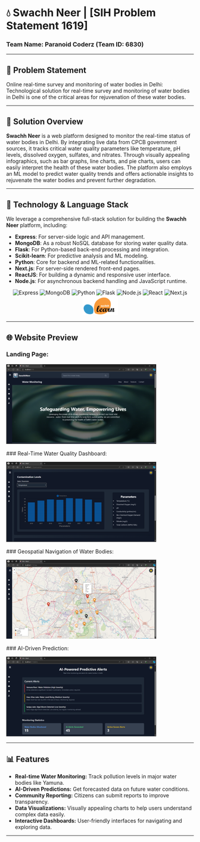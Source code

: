 # 💧 Swachh Neer | [SIH Problem Statement 1619]

### **Team Name:** Paranoid Coderz (Team ID: 6830)

---

## 🚩 **Problem Statement**
Online real-time survey and monitoring of water bodies in Delhi: Technological solution for real-time survey and monitoring of water bodies in Delhi is one of the critical areas for rejuvenation of these water bodies. 

---

## 🌟 **Solution Overview**
**Swachh Neer** is a web platform designed to monitor the real-time status of water bodies in Delhi. By integrating live data from CPCB government sources, it tracks critical water quality parameters like temperature, pH levels, dissolved oxygen, sulfates, and nitrates. Through visually appealing infographics, such as bar graphs, line charts, and pie charts, users can easily interpret the health of these water bodies. The platform also employs an ML model to predict water quality trends and offers actionable insights to rejuvenate the water bodies and prevent further degradation.

---

## 🔧 **Technology & Language Stack**

We leverage a comprehensive full-stack solution for building the **Swachh Neer** platform, including:

- **Express**: For server-side logic and API management.
- **MongoDB**: As a robust NoSQL database for storing water quality data.
- **Flask**: For Python-based back-end processing and integration.
- **Scikit-learn**: For predictive analysis and ML modeling.
- **Python**: Core for backend and ML-related functionalities.
- **Next.js**: For server-side rendered front-end pages.
- **ReactJS**: For building a dynamic and responsive user interface.
- **Node.js**: For asynchronous backend handling and JavaScript runtime.

<p align="center">
  <img src="https://img.icons8.com/color/48/000000/express-js.png" alt="Express" width = '80'/>
  <img src="https://img.icons8.com/color/48/000000/mongodb.png" alt="MongoDB" width = '80'/>
  <img src="https://img.icons8.com/color/48/000000/python.png" alt="Python" width = '80'/>
  <img src="https://img.icons8.com/color/48/000000/flask.png" alt="Flask" width = '80' />
  <img src="https://img.icons8.com/color/48/000000/nodejs.png" alt="Node.js" width = '80'/>
  <img src="https://img.icons8.com/color/48/000000/react-native.png" alt="React" width = '80'/>
  <img src="https://img.icons8.com/color/48/000000/nextjs.png" alt="Next.js" width = '80'/>
  <img src="https://github.com/pianist22/Images/blob/main/Scikit-learn.png" alt="Scikit-learn" width = '95'/>
</p>

---

## 🌐 **Website Preview**

### Landing Page:
<p>
  <img src="https://github.com/pianist22/Images/blob/main/Landing%20Page.png" alt="Landing Page" width="80%" />
</p>
### Real-Time Water Quality Dashboard:
<p>
  <img src="https://github.com/pianist22/Images/blob/main/bar.png" alt="Landing Page" width="80%" />
</p>
### Geospatial Navigation of Water Bodies:
<p>
  <img src="https://github.com/pianist22/Images/blob/main/Mapping.png" alt="Landing Page" width="80%" />
</p>
### AI-Driven Prediction:
<p>
  <img src="https://github.com/pianist22/Images/blob/main/Ai%20-%20Predictions.png" alt="Landing Page" width="80%" />
</p>


---

## 📊 **Features**
- **Real-time Water Monitoring:** Track pollution levels in major water bodies like Yamuna.
- **AI-Driven Predictions:** Get forecasted data on future water conditions.
- **Community Reporting:** Citizens can submit reports to improve transparency.
- **Data Visualizations:** Visually appealing charts to help users understand complex data easily.
- **Interactive Dashboards:** User-friendly interfaces for navigating and exploring data.

---
